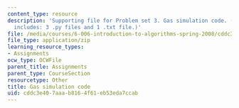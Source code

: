```yaml
---
content_type: resource
description: 'Supporting file for Problem set 3. Gas simulation code. (This zip file
  includes: 3 .py files and 1 .txt file.)'
file: /media/courses/6-006-introduction-to-algorithms-spring-2008/cddc3e407aaab8164f61eb53eda7ccab_ps3_gas.zip
file_type: application/zip
learning_resource_types:
- Assignments
ocw_type: OCWFile
parent_title: Assignments
parent_type: CourseSection
resourcetype: Other
title: Gas simulation code
uid: cddc3e40-7aaa-b816-4f61-eb53eda7ccab
---
```

